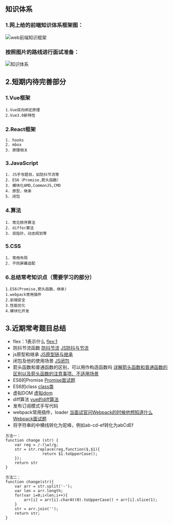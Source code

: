 <!--
 * @Author: your name
 * @Date: 2021-08-12 19:48:49
 * @LastEditTime: 2021-08-15 21:26:04
 * @LastEditors: Please set LastEditors
 * @Description: In User Settings Edit
 * @FilePath: /Document/docs/前端面试准备/概览.md
-->
## 知识体系
### 1.网上给的前端知识体系框架图：
![web前端知识框架](/web前端知识框架.image)
### 按照图片的路线进行面试准备：
![知识体系](/knowledge-hierarchy.png)

## 2.短期内待完善部分
### 1.Vue框架
	1.Vue双向绑定原理
	2.Vue3.0新特性
### 2.React框架
	1. hooks
	2. mbox
	3. 原理相关
### 3.JavaScript
	1. JS手写题目，如防抖节流等
	2. ES6（Promise,箭头函数）
	3. 模块化AMD,CommonJS,CMD
	4. 原型，继承
	5. 闭包

### 4.算法
	1. 常见排序算法
	2. differ算法
	3. 双指针，动态规划等
### 5.CSS
	1. 常用布局
	2. 不同屏幕适配

### 6.总结常考知识点（需要学习的部分）
	1.ES6(Promise,箭头函数，继承)
	1.webpack常用插件
	2.前端安全
	3.性能优化
	4.模块化开发

## 3.近期常考题目总结
- flex：1表示什么
[flex:1](https://www.cnblogs.com/LangZ-/p/12703858.html)
- 防抖节流函数
[防抖节流](https://juejin.cn/post/6844903669389885453)
[JS防抖与节流](https://juejin.cn/post/6844903795420299278)
- js原型和继承
[JS原型链与继承](https://juejin.cn/post/6844903475021627400)
- 闭包及他的使用场景
[JS闭包](https://juejin.cn/post/6844903858636849159)
- 箭头函数和普通函数的区别，可以用作构造函数吗
[详解箭头函数和普通函数的区别以及箭头函数的注意事项、不适用场景](https://juejin.cn/post/6844903801799835655)
- ES6的Promise
[Promise面试题](https://juejin.cn/post/6844904077537574919)
- ES6的class
[class类](https://es6.ruanyifeng.com/#docs/class)
- 虚拟DOM
[虚拟dom](https://juejin.cn/post/6844903806132568072)
- diff算法
[vue的diff算法](https://juejin.cn/post/6844903607913938951)
- 发布订阅模式手写代码
- webpack常用插件，loader
[当面试官问Webpack的时候他想知道什么](https://juejin.cn/post/6943468761575849992)
[Webpack面试题](https://juejin.cn/post/6844904094281236487)
- 将字符串的中横线转化为驼峰，例如ab-cd-ef转化为abCdEf
```
方法一：
function change (str) {
	var reg = /-(\w)/g;
	str = str.replace(reg,function($,$1){
				return $1.toUpperCase();
	}); 
	return str
}

方法二：
function change(str){
	var arr = str.split('-');
	var len = arr.length;
	for(var i=0;i<len;i++){
		arr[i] = arr[i].charAt(0).toUpperCase() + arr[i].slice(1);
	}
	str = arr.join('');
	return str;
}
```


